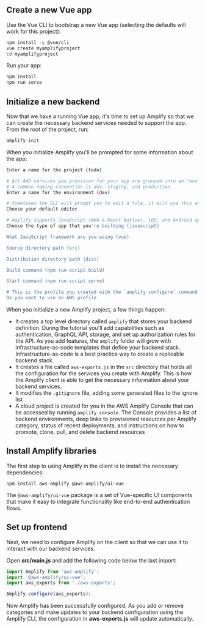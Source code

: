 ## Create a new Vue app

Use the Vue CLI to bootstrap a new Vue app (selecting the defaults will work for this project):

```bash
npm install -g @vue/cli
vue create myamplifyproject
cd myamplifyproject
```

Run your app:

```bash
npm install
npm run serve
```

## Initialize a new backend

Now that we have a running Vue app, it's time to set up Amplify so that we can create the necessary backend services needed to support the app. From the root of the project, run:

```bash
amplify init
```

When you initialize Amplify you'll be prompted for some information about the app:

```bash
Enter a name for the project (todo)

# All AWS services you provision for your app are grouped into an "environment"
# A common naming convention is dev, staging, and production
Enter a name for the environment (dev)

# Sometimes the CLI will prompt you to edit a file, it will use this editor to open those files.
Choose your default editor

# Amplify supports JavaScript (Web & React Native), iOS, and Android apps
Choose the type of app that you're building (javascript)

What JavaScript framework are you using (vue)

Source directory path (src)

Distribution directory path (dist)

Build command (npm run-script build)

Start command (npm run-script serve)

# This is the profile you created with the `amplify configure` command in the introduction step.
Do you want to use an AWS profile
```

When you initialize a new Amplify project, a few things happen:

- It creates a top level directory called `amplify` that stores your backend definition. During the tutorial you'll add capabilities such as authentication, GraphQL API, storage, and set up authorization rules for the API. As you add features, the `amplify` folder will grow with infrastructure-as-code templates that define your backend stack. Infrastructure-as-code is a best practice way to create a replicable backend stack.
- It creates a file called `aws-exports.js` in the `src` directory that holds all the configuration for the services you create with Amplify. This is how the Amplify client is able to get the necessary information about your backend services.
- It modifies the `.gitignore` file, adding some generated files to the ignore list
- A cloud project is created for you in the AWS Amplify Console that can be accessed by running `amplify console`. The Console provides a list of backend environments, deep links to provisioned resources per Amplify category, status of recent deployments, and instructions on how to promote, clone, pull, and delete backend resources

## Install Amplify libraries

The first step to using Amplify in the client is to install the necessary dependencies:

```
npm install aws-amplify @aws-amplify/ui-vue
```

The `@aws-amplify/ui-vue` package is a set of Vue-specific UI components that make it easy to integrate functionality like end-to-end authentication flows.

## Set up frontend

Next, we need to configure Amplify on the client so that we can use it to interact with our backend services.

Open __src/main.js__ and add the following code below the last import:

```js
import Amplify from 'aws-amplify';
import '@aws-amplify/ui-vue';
import aws_exports from './aws-exports';

Amplify.configure(aws_exports);
```

Now Amplify has been successfully configured. As you add or remove categories and make updates to your backend configuration using the Amplify CLI, the configuration in __aws-exports.js__ will update automatically.

